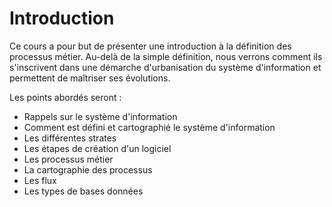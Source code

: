 # Introduction

Ce cours a pour but de présenter une introduction à la définition des processus métier. 
Au-delà de la simple définition, nous verrons comment ils s'inscrivent dans une démarche d'urbanisation du système d'information et permettent de maîtriser ses évolutions.

Les points abordés seront :

* Rappels sur le système d'information
* Comment est défini et cartographié le système d'information
* Les différentes strates
* Les étapes de création d'un logiciel
* Les processus métier
* La cartographie des processus
* Les flux 
* Les types de bases données

